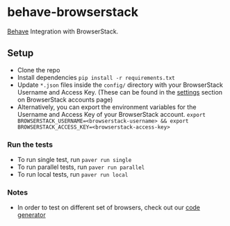 # behave-browserstack

[Behave](http://pythonhosted.org/behave/) Integration with BrowserStack.

## Setup

- Clone the repo
- Install dependencies `pip install -r requirements.txt`
- Update `*.json` files inside the `config/` directory with your BrowserStack Username and Access Key. (These can be found in the [settings](https://www.browserstack.com/accounts/settings) section on BrowserStack accounts page)
- Alternatively, you can export the environment variables for the Username and Access Key of your BrowserStack account. `export BROWSERSTACK_USERNAME=<browserstack-username> && export BROWSERSTACK_ACCESS_KEY=<browserstack-access-key>`

### Run the tests

- To run single test, run `paver run single`
- To run parallel tests, run `paver run parallel`
- To run local tests, run `paver run local`

### Notes

- In order to test on different set of browsers, check out our [code generator](https://www.browserstack.com/automate/python#setting-os-and-browser)
